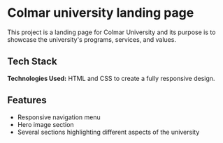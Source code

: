 
# Colmar university landing page

This project is a landing page for Colmar University and its purpose is to showcase the university's programs, services, and values.



## Tech Stack

**Technologies Used:**  HTML and CSS to create a fully responsive design.



## Features

- Responsive navigation menu
- Hero image section
- Several sections highlighting different aspects of the university
